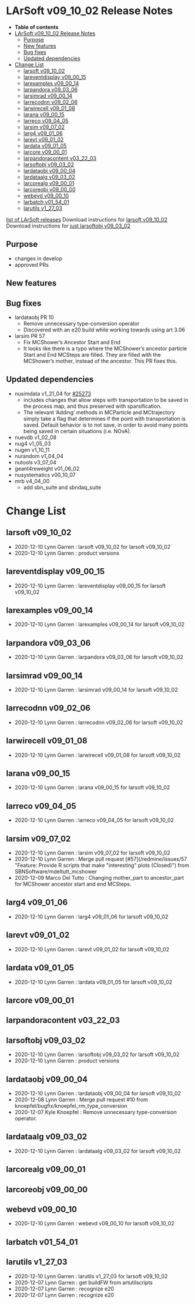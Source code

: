 LArSoft v09\_10\_02 Release Notes
======================================================================

-   **Table of contents**
-   [LArSoft v09\_10\_02 Release Notes](#LArSoft-v09_10_02-Release-Notes)
    -   [Purpose](#Purpose)
    -   [New features](#New-features)
    -   [Bug fixes](#Bug-fixes)
    -   [Updated dependencies](#Updated-dependencies)
-   [Change List](#Change-List)
    -   [larsoft v09\_10\_02](#larsoft-v09_10_02)
    -   [lareventdisplay v09\_00\_15](#lareventdisplay-v09_00_15)
    -   [larexamples v09\_00\_14](#larexamples-v09_00_14)
    -   [larpandora v09\_03\_06](#larpandora-v09_03_06)
    -   [larsimrad v09\_00\_14](#larsimrad-v09_00_14)
    -   [larrecodnn v09\_02\_06](#larrecodnn-v09_02_06)
    -   [larwirecell v09\_01\_08](#larwirecell-v09_01_08)
    -   [larana v09\_00\_15](#larana-v09_00_15)
    -   [larreco v09\_04\_05](#larreco-v09_04_05)
    -   [larsim v09\_07\_02](#larsim-v09_07_02)
    -   [larg4 v09\_01\_06](#larg4-v09_01_06)
    -   [larevt v09\_01\_02](#larevt-v09_01_02)
    -   [lardata v09\_01\_05](#lardata-v09_01_05)
    -   [larcore v09\_00\_01](#larcore-v09_00_01)
    -   [larpandoracontent v03\_22\_03](#larpandoracontent-v03_22_03)
    -   [larsoftobj v09\_03\_02](#larsoftobj-v09_03_02)
    -   [lardataobj v09\_00\_04](#lardataobj-v09_00_04)
    -   [lardataalg v09\_03\_02](#lardataalg-v09_03_02)
    -   [larcorealg v09\_00\_01](#larcorealg-v09_00_01)
    -   [larcoreobj v09\_00\_00](#larcoreobj-v09_00_00)
    -   [webevd v09\_00\_10](#webevd-v09_00_10)
    -   [larbatch v01\_54\_01](#larbatch-v01_54_01)
    -   [larutils v1\_27\_03](#larutils-v1_27_03)

[list of LArSoft releases](LArSoft_release_list)
Download instructions for [larsoft v09\_10\_02](http://scisoft.fnal.gov/scisoft/bundles/larsoft/v09_10_02/larsoft-v09_10_02.html)
Download instructions for [just larsoftobj v09\_03\_02](http://scisoft.fnal.gov/scisoft/bundles/larsoftobj/v09_03_02/larsoftobj-v09_03_02.html)

Purpose
--------------------

-   changes in develop
-   approved PRs

New features
------------------------------

Bug fixes
------------------------

-   lardataobj PR 10
    -   Remove unnecessary type-conversion operator
    -   Discovered with an e20 build while working towards using art 3.06
-   larsim PR 57
    -   Fix MCShower’s Ancestor Start and End
    -   It looks like there is a typo where the MCShower’s ancestor particle Start and End MCSteps are filled. They are filled with the MCShower’s mother, instead of the ancestor. This PR fixes this.

Updated dependencies
----------------------------------------------

-   nusimdata v1\_21\_04 for [\#25273](/redmine/issues/25273 "Feature: Changes to nusimdata -- saving Transportation steps (Assigned)")
    -   includes changes that allow steps with transportation to be saved in the process map, and thus preserved with sparsification.
    -   The relevant ‘Adding’ methods in MCParticle and MCtrajectory simply take a flag that determines if the point with transportation is saved. Default behavior is to not save, in order to avoid many points being saved in certain situations (i.e. NOvA).
-   nuevdb v1\_02\_08
-   nug4 v1\_05\_03
-   nugen v1\_10\_11
-   nurandom v1\_04\_04
-   nutools v3\_07\_04
-   geant4reweight v01\_06\_02
-   nusystematics v00\_10\_07
-   mrb v4\_04\_00
    -   add sbn\_suite and sbndaq\_suite

Change List
============================

larsoft v09\_10\_02
------------------------------------------

-   2020-12-10 Lynn Garren : larsoft v09\_10\_02 for larsoft v09\_10\_02
-   2020-12-10 Lynn Garren : product versions

lareventdisplay v09\_00\_15
----------------------------------------------------------

-   2020-12-10 Lynn Garren : lareventdisplay v09\_00\_15 for larsoft v09\_10\_02

larexamples v09\_00\_14
--------------------------------------------------

-   2020-12-10 Lynn Garren : larexamples v09\_00\_14 for larsoft v09\_10\_02

larpandora v09\_03\_06
------------------------------------------------

-   2020-12-10 Lynn Garren : larpandora v09\_03\_06 for larsoft v09\_10\_02

larsimrad v09\_00\_14
----------------------------------------------

-   2020-12-10 Lynn Garren : larsimrad v09\_00\_14 for larsoft v09\_10\_02

larrecodnn v09\_02\_06
------------------------------------------------

-   2020-12-10 Lynn Garren : larrecodnn v09\_02\_06 for larsoft v09\_10\_02

larwirecell v09\_01\_08
--------------------------------------------------

-   2020-12-10 Lynn Garren : larwirecell v09\_01\_08 for larsoft v09\_10\_02

larana v09\_00\_15
----------------------------------------

-   2020-12-10 Lynn Garren : larana v09\_00\_15 for larsoft v09\_10\_02

larreco v09\_04\_05
------------------------------------------

-   2020-12-10 Lynn Garren : larreco v09\_04\_05 for larsoft v09\_10\_02

larsim v09\_07\_02
----------------------------------------

-   2020-12-10 Lynn Garren : larsim v09\_07\_02 for larsoft v09\_10\_02
-   2020-12-10 Lynn Garren : Merge pull request [\#57](/redmine/issues/57 "Feature: Provide R scripts that make "interesting" plots (Closed)") from SBNSoftware/mdeltutt\_mcshower
-   2020-12-09 Marco Del Tutto : Changing mother\_part to ancestor\_part for MCShower ancestor start and end MCSteps.

larg4 v09\_01\_06
--------------------------------------

-   2020-12-10 Lynn Garren : larg4 v09\_01\_06 for larsoft v09\_10\_02

larevt v09\_01\_02
----------------------------------------

-   2020-12-10 Lynn Garren : larevt v09\_01\_02 for larsoft v09\_10\_02

lardata v09\_01\_05
------------------------------------------

-   2020-12-10 Lynn Garren : lardata v09\_01\_05 for larsoft v09\_10\_02

larcore v09\_00\_01
------------------------------------------

larpandoracontent v03\_22\_03
--------------------------------------------------------------

larsoftobj v09\_03\_02
------------------------------------------------

-   2020-12-10 Lynn Garren : larsoftobj v09\_03\_02 for larsoft v09\_10\_02
-   2020-12-10 Lynn Garren : product versions

lardataobj v09\_00\_04
------------------------------------------------

-   2020-12-10 Lynn Garren : lardataobj v09\_00\_04 for larsoft v09\_10\_02
-   2020-12-08 Lynn Garren : Merge pull request \#10 from knoepfel/bugfix/knoepfel\_rm\_type\_conversion
-   2020-12-07 Kyle Knoepfel : Remove unnecessary type-conversion operator.

lardataalg v09\_03\_02
------------------------------------------------

-   2020-12-10 Lynn Garren : lardataalg v09\_03\_02 for larsoft v09\_10\_02

larcorealg v09\_00\_01
------------------------------------------------

larcoreobj v09\_00\_00
------------------------------------------------

webevd v09\_00\_10
----------------------------------------

-   2020-12-10 Lynn Garren : webevd v09\_00\_10 for larsoft v09\_10\_02

larbatch v01\_54\_01
--------------------------------------------

larutils v1\_27\_03
------------------------------------------

-   2020-12-10 Lynn Garren : larutils v1\_27\_03 for larsoft v09\_10\_02
-   2020-12-07 Lynn Garren : get buildFW from artutilscripts
-   2020-12-07 Lynn Garren : recognize e20
-   2020-12-07 Lynn Garren : recognize e20

